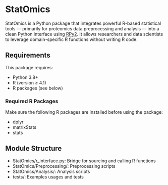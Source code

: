 # StatOmics

StatOmics is a Python package that integrates powerful R-based statistical tools — primarily for proteomics data preprocessing and analysis — into a clean Python interface using [RPy2](https://rpy2.github.io/). It allows researchers and data scientists to leverage domain-specific R functions without writing R code.


## Requirements

This package requires:

- Python 3.8+
- R (version ≥ 4.1)
- R packages (see below)


### Required R Packages

Make sure the following R packages are installed before using the package:

- dplyr
- matrixStats
- stats


## Module Structure
- StatOmics/r_interface.py: Bridge for sourcing and calling R functions
- StatOmics/Preprocessing/: Preprocessing scripts
- StatOmics/Analysis/: Analysis scripts
- tests/: Examples usages and tests